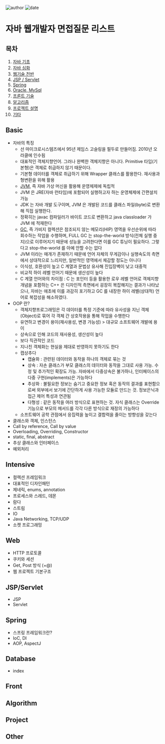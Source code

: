 ﻿
![author](https://img.shields.io/badge/author-daesungRa-lightgray.svg?style=flat-square)
![date](https://img.shields.io/badge/date-190401-lightgray.svg?style=flat-square)

# 자바 웹개발자 면접질문 리스트

## 목차

1. [자바 기초](#Basic)
2. [자바 심화](#Intensive)
3. [웹기술 전반](#Web)
4. [JSP / Servlet](#JSP/Servlet)
5. [Spring](#Spring)
6. [Oracle, MySql](#Database)
7. [프론트 기술](#Front)
8. [알고리즘](#Algorithm)
9. [프로젝트 설명](#Project)
10. [기타](#Other)

## Basic

- 자바의 특징
	* 선 마이크로시스템즈에서 95년 제임스 고슬링을 필두로 만들어짐. 2010년 오라클에 인수됨
	* 대표적인 객체지향언어. 그러나 완벽한 객체지향은 아니다. Primitive 타입(기본형)은 객체로 취급하지 않기 때문이다.
	* 기본형 데이터를 객체로 취급하기 위해 Wrapper 클래스를 활용한다. 재사용과 형변환을 위해 활용
	* [JVM](https://ko.wikipedia.org/wiki/%EC%9E%90%EB%B0%94_%EA%B0%80%EC%83%81_%EB%A8%B8%EC%8B%A0), 즉 자바 가상 머신을 활용해 운영체제에 독립적
	* JVM 은 JRE(자바 런타임)에 포함되어 실행하고자 하는 운영체제에 간편설치 가능
	* JDK 는 자바 개발 도구이며, JVM 은 개발된 코드를 클래스 파일(byte)로 변환해 직접 실행한다.
	* 정확히는 javac 컴파일러가 바이트 코드로 변환하고 java classloader 가 JVM 에 적재한다
	* [GC](https://d2.naver.com/helloworld/1329), 즉 가비지 컬렉션은 참조되지 않는 메모리(HIP) 영역을 우선순위에 따라 회수하는 작업을 수행하며, FULL GC 는 stop-the-world 방식(전체 실행 중지)으로 이루어지기 때문에 성능을 고려한다면 이를 GC 튜닝이 필요하다. 그렇다고 stop-the-world 를 아예 안할 수는 없다
	* JVM 이라는 매개가 존재하기 때문에 언어 자체의 무게감이나 실행속도의 측면에서 상대적으로 느리지만, 일반적인 영역에서 체감할 정도는 아니다
	* 이식성, 호환성이 높고 C 계열과 문법상 유사해 진입장벽이 낮고 대중적
	* 비교적 하이 레벨 언어기 때문에 생산성이 높다
	* C 계열 언어와의 차이점 : C 는 포인터 등을 활용한 로우 레벨 언어로 객체지향 개념을 포함하는 C++ 은 디자인적 측면에서 굉장히 복잡해지는 결과가 나타났으나, 자바는 애초에 이를 과감히 포기하고 GC 를 내장한 하이 레벨(상대적) 언어로 복잡성을 해소하였다.
- OOP 란?
	* 객체지향프로그래밍은 각 데이터를 특정 기준에 따라 유사성을 지닌 객체(Object)로 묶어 각 객체 간 상호작용을 통해 작업을 수행한다
	* 유연하고 변경이 용이(재사용성, 변경 가능성) > 대규모 소프트웨어 개발에 용이
	* 상속으로 인해 코드의 재사용성, 생산성이 높다
	* 보다 직관적인 코드
	* 지나친 객체화는 현실을 제대로 반영하지 못하기도 한다
	* 캡상추다
		- 캡슐화 : 관련된 데이터와 동작을 하나의 객체로 묶는 것
		- 상속 : 자손 클래스가 부모 클래스의 데이터와 동작을 그대로 사용 가능. 수정 및 추가적인 확장도 가능. 자바에서 다중상속은 불가하나, 인터페이스의 다중 구현(implements)은 가능하다
		- 추상화 : 불필요한 정보는 숨기고 중요한 정보 혹은 동작의 결과를 표현함으로써 외부에서 보기에 간단하게 사용 가능한 모듈로 만드는 것. 정보은닉과 접근 제어 특성과 연관됨
		- 다형성 : 같은 동작을 여러 방식으로 표현하는 것. 자식 클래스는 Override 기능으로 부모의 메서드를 각각 다른 방식으로 재정의 가능하다
	* 소프트웨어 공학 관점에서 응집력을 높이고 결합력을 줄이는 방향성을 갖는다
- 클래스와 객체, 인스턴스
- Call by reference, Call by value
- Overloading, Overriding, Constructor
- static, final, abstract
- 추상 클래스와 인터페이스
- 예외처리

## Intensive

- 컬렉션 프레임워크
- 대표적인 디자인패턴
- 제네릭, enums, annotation
- 프로세스와 스레드, 데몬
- 람다
- 스트림
- IO
- Java Networking, TCP/UDP
- 소켓 프로그래밍

## Web

- HTTP 프로토콜
- 쿠키와 세션
- Get, Post 방식 (+@)
- 웹 프로젝트 기본구조

## JSP/Servlet

- JSP
- Servlet

## Spring

- 스프링 프레임워크란?
- IoC, DI
- AOP, AspectJ

## Database

- index

## Front

## Algorithm

## Project

## Other


